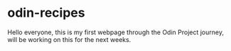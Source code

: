 # odin-recipes
Hello everyone, this is my first webpage through the Odin Project journey, will be working on this for the next weeks. 